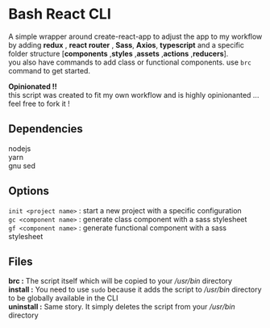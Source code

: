 # Bash React CLI

A simple wrapper around create-react-app to adjust the app to my workflow by adding **redux** , **react router** , **Sass**, **Axios**, **typescript** and a specific folder structure [**components** ,**styles** ,**assets** ,**actions** ,**reducers**].\
you also have commands to add class or functional components. use `brc` command to get started.

**Opinionated !!**\
this script was created to fit my own workflow and is highly opinionanted ... feel free to fork it !

## Dependencies
nodejs\
yarn\
gnu sed

## Options
`init <project name>` : start a new project with a specific configuration\
`gc <component name>` : generate class component with a sass stylesheet\
`gf <component name>` : generate functional component with a sass stylesheet

## Files
**brc :** The script itself which will be copied to your */usr/bin* directory\
**install :** You need to use `sudo` because it adds the script to */usr/bin* directory to be globally available in the CLI\
**uninstall :** Same story. It simply deletes the script from your */usr/bin* directory

